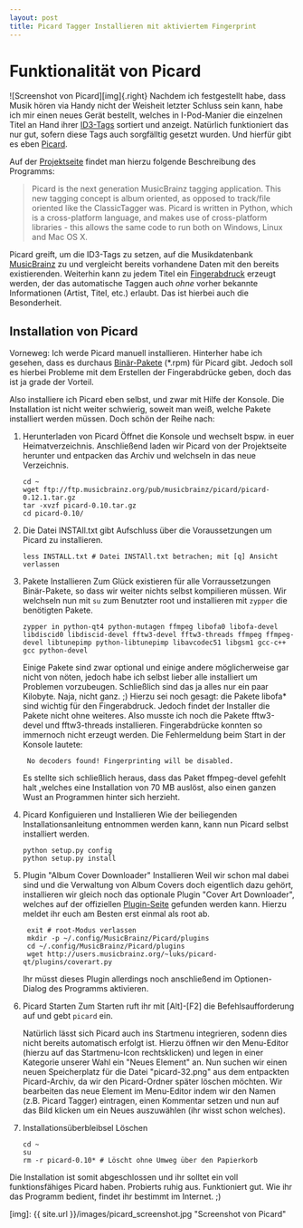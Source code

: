 ```yaml
---
layout: post
title: Picard Tagger Installieren mit aktiviertem Fingerprint
---
```


# Funktionalität von Picard

![Screenshot von Picard][img]{.right}
Nachdem ich festgestellt habe, dass Musik hören via Handy nicht der Weisheit
letzter Schluss sein kann, habe ich mir einen neues Gerät bestellt, welches in
I-Pod-Manier die einzelnen Titel an Hand ihrer
[ID3-Tags](http://de.wikipedia.org/wiki/ID3-Tag "Identify an MP3") sortiert und
anzeigt. Natürlich funktioniert das nur gut, sofern diese Tags auch sorgfälltig
gesetzt wurden. Und hierfür gibt es eben
[Picard](http://de.wikipedia.org/wiki/MusicBrainz_Picard "Dt. Wikipedia-Eintrag zu Picard").

Auf der [Projektseite](http://musicbrainz.org/doc/Picard "Picard, the Next-Generation MusicBrainz Tagger")
findet man hierzu folgende Beschreibung des Programms:
> Picard is the next generation MusicBrainz tagging application.
> This new tagging concept is album oriented, as opposed to track/file oriented
> like the ClassicTagger was. Picard is written in Python, which is a cross-platform
> language, and makes use of cross-platform libraries - this allows the same code
> to run both on Windows, Linux and Mac OS X.

Picard greift, um die ID3-Tags zu setzen, auf die Musikdatenbank
[MusicBrainz](http://musicbrainz.org "Community Musik Tag-Datenbank") zu und
vergleicht bereits vorhandene Daten mit den bereits existierenden. Weiterhin
kann zu jedem Titel ein [Fingerabdruck](http://musicbrainz.org/doc/HowPUIDsWork)
erzeugt werden, der das automatische Taggen auch *ohne* vorher bekannte
Informationen (Artist, Titel, etc.) erlaubt. Das ist hierbei auch die
Besonderheit.

## Installation von Picard

Vorneweg: Ich werde Picard manuell installieren. Hinterher habe ich
gesehen, dass es durchaus [Binär-Pakete](http://software.opensuse.org/search?p=1&q=picard "Link zur One Click-Installation")
(\*.rpm) für Picard gibt. Jedoch soll es hierbei Probleme mit dem Erstellen
der Fingerabdrücke geben, doch das ist ja grade der Vorteil.

Also installiere ich Picard eben selbst, und zwar mit Hilfe der Konsole.
Die Installation ist nicht weiter schwierig, soweit man weiß, welche
Pakete installiert werden müssen. Doch schön der Reihe nach:

1.  Herunterladen von Picard
    Öffnet die Konsole und wechselt bspw. in euer Heimatverzeichnis. Anschließend laden wir Picard von der Projektseite herunter und entpacken das Archiv und welchseln in das neue Verzeichnis.

        cd ~
        wget ftp://ftp.musicbrainz.org/pub/musicbrainz/picard/picard-0.12.1.tar.gz
        tar -xvzf picard-0.10.tar.gz
        cd picard-0.10/

2.  Die Datei INSTAll.txt gibt Aufschluss über die Voraussetzungen um Picard zu installieren.

        less INSTALL.txt # Datei INSTAll.txt betrachen; mit [q] Ansicht verlassen

3.  Pakete Installieren
    Zum Glück existieren für alle Vorraussetzungen Binär-Pakete, so dass wir weiter nichts selbst kompilieren müssen. Wir welchseln nun mit `su` zum Benutzter root und installieren mit `zypper` die benötigten Pakete.

        zypper in python-qt4 python-mutagen ffmpeg libofa0 libofa-devel libdiscid0 libdiscid-devel fftw3-devel fftw3-threads ffmpeg ffmpeg-devel libtunepimp python-libtunepimp libavcodec51 libgsm1 gcc-c++ gcc python-devel

    Einige Pakete sind zwar optional und einige andere möglicherweise gar nicht von nöten, jedoch habe ich selbst lieber alle installiert um Problemen vorzubeugen. Schließlich sind das ja alles nur ein paar Kilobyte. Naja, nicht ganz. ;)
    Hierzu sei noch gesagt: die Pakete libofa\* sind wichtig für den Fingerabdruck. Jedoch findet der Installer die Pakete nicht ohne weiteres. Also musste ich noch die Pakete fftw3-devel und fftw3-threads installieren. Fingerabdrücke konnten so immernoch nicht erzeugt werden. Die Fehlermeldung beim Start in der Konsole lautete:

         No decoders found! Fingerprinting will be disabled.

    Es stellte sich schließlich heraus, dass das Paket ffmpeg-devel gefehlt halt ,welches eine Installation von 70 MB auslöst, also einen ganzen Wust an Programmen hinter sich herzieht.

4.  Picard Konfiguieren und Installieren
    Wie der beiliegenden Installationsanleitung entnommen werden kann, kann nun Picard selbst installiert werden.

        python setup.py config
        python setup.py install

5.  Plugin "Album Cover Downloader" Installieren
    Weil wir schon mal dabei sind und die Verwaltung von Album Covers doch eigentlich dazu gehört, installieren wir gleich noch das optionale Plugin "Cover Art Downloader", welches auf der offiziellen [Plugin-Seite](http://musicbrainz.org/doc/PicardPlugins "Picard Plugins") gefunden werden kann. Hierzu meldet ihr euch am Besten erst einmal als root ab.

         exit # root-Modus verlassen
         mkdir -p ~/.config/MusicBrainz/Picard/plugins
         cd ~/.config/MusicBrainz/Picard/plugins
         wget http://users.musicbrainz.org/~luks/picard-qt/plugins/coverart.py

    Ihr müsst dieses Plugin allerdings noch anschließend im Optionen-Dialog des Programms aktivieren.

6.  Picard Starten
    Zum Starten ruft ihr mit [Alt]-[F2] die Befehlsaufforderung auf und gebt `picard` ein.

    Natürlich lässt sich Picard auch ins Startmenu integrieren, sodenn dies nicht bereits automatisch erfolgt ist. Hierzu öffnen wir den Menu-Editor (hierzu auf das Startmenu-Icon rechtsklicken) und legen in einer Kategorie unserer Wahl ein "Neues Element" an. Nun suchen wir einen neuen Speicherplatz für die Datei "picard-32.png" aus dem entpackten Picard-Archiv, da wir den Picard-Ordner später löschen möchten. Wir bearbeiten das neue Element im Menu-Editor indem wir den Namen (z.B. Picard Tagger) eintragen, einen Kommentar setzen und nun auf das Bild klicken um ein Neues auszuwählen (ihr wisst schon welches).

7.  Installationsüberbleibsel Löschen

        cd ~
        su
        rm -r picard-0.10* # Löscht ohne Umweg über den Papierkorb

Die Installation ist somit abgeschlossen und ihr solltet ein voll funktionsfähiges
Picard haben. Probierts ruhig aus. Funktioniert gut.
Wie ihr das Programm bedient, findet ihr bestimmt im Internet. ;)

[img]:  {{ site.url }}/images/picard_screenshot.jpg "Screenshot von Picard"